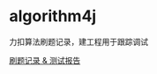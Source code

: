 # algorithm4j
力扣算法刷题记录，建工程用于跟踪调试

[刷题记录 & 测试报告](http://htmlpreview.github.io/?https://github.com/MrElepha/algorithm4j/blob/main/example/gradle/test-result/tests/test/classes/SolutionTest.html)
